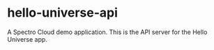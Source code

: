 # hello-universe-api
A Spectro Cloud demo application. This is the API server for the Hello Universe app.
